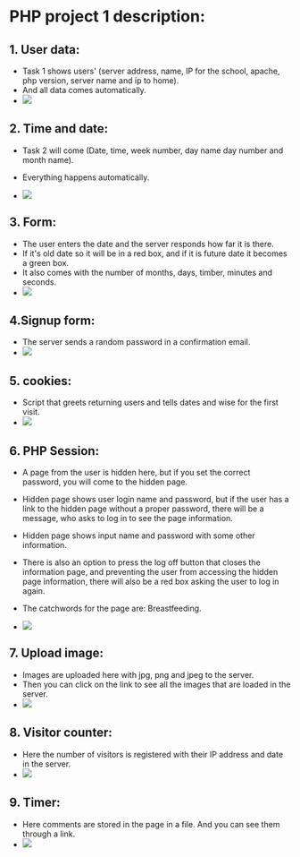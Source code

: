 # PHP project 1 description:
## 1. User data:
- Task 1 shows users' (server address, name, IP for the school,
apache, php version, server name and ip to home).
- And all data comes automatically.
- ![](./images/p1-img1.png)

##  2. Time and date:
- Task 2 will come (Date, time, week number, day name day number and month name). 
- Everything happens automatically.

- ![](./images/p1-img2.png)
## 3. Form:
- The user enters the date and the server responds how far it is there. 
- If it's old date so it will be in a red box, and if it is future date it becomes a green box. 
- It also comes with the number of months, days, timber, minutes and seconds.
- ![](./images/p1-img3.png)

## 4.Signup form:
- The server sends a random password in a confirmation email.
- ![](./images/p1-img4.png)
## 5. cookies:
- Script that greets returning users and tells dates and wise for the first visit.
- ![](./images/p1-img5.png)

## 6. PHP Session:
- A page from the user is hidden here,
but if you set the correct password, you will come to the hidden page.
- Hidden page shows user login name and password,
but if the user has a link to the hidden page without a proper password, there will be a message,
who asks to log in to see the page information.

- Hidden page shows input name and password with some other information.
- There is also an option to press the log off button that closes the information page,
and preventing the user from accessing the hidden page information,
there will also be a red box asking the user to log in again.
- The catchwords for the page are: Breastfeeding.
- ![](./images/p1-img6.png)

## 7. Upload image:
- Images are uploaded here with jpg,
 png and jpeg to the server.
- Then you can click on the link to see all the images that are loaded in the server.
- ![](./images/p1-img7.png)

## 8. Visitor counter:
- Here the number of visitors is registered with their IP address and date in the server.
- ![](./images/p1-img8.png)

## 9. Timer:
- Here comments are stored in the page in a file. And you can see them through a link.
- ![](./images/p1-img9.png)

